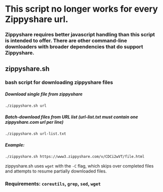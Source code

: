 # This script no longer works for every Zippyshare url.
### Zippyshare requires better javascript handling than this script is intended to offer. There are other command-line downloaders with broader dependencies that do support Zippyshare.

## zippyshare.sh
### bash script for downloading zippyshare files

##### Download single file from zippyshare

```bash
./zippyshare.sh url
```

##### Batch-download files from URL list (url-list.txt must contain one zippyshare.com url per line)

```bash
./zippyshare.sh url-list.txt
```

##### Example:

```bash
./zippyshare.sh https://www3.zippyshare.com/v/CDCi2wVT/file.html
```

zippyshare.sh uses `wget` with the `-C` flag, which skips over completed files and attempts to resume partially downloaded files.

### Requirements: `coreutils`, `grep`, `sed`, **`wget`**
